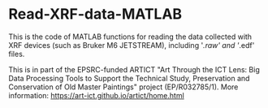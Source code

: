 # Read-XRF-data-MATLAB

This is the code of MATLAB functions for reading the data collected with XRF devices (such as Bruker M6 JETSTREAM), including '*.raw' and '*.edf' files.

This is in part of the EPSRC-funded ARTICT "Art Through the ICT Lens: Big Data Processing Tools to Support the Technical Study, Preservation and Conservation of Old Master Paintings" project (EP/R032785/1). 
More information: https://art-ict.github.io/artict/home.html
